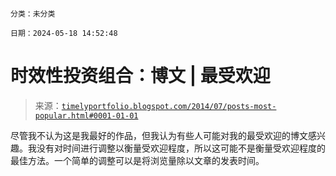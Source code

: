 ```

分类：未分类

日期：2024-05-18 14:52:48

```

# 时效性投资组合：博文 | 最受欢迎

> 来源：[`timelyportfolio.blogspot.com/2014/07/posts-most-popular.html#0001-01-01`](http://timelyportfolio.blogspot.com/2014/07/posts-most-popular.html#0001-01-01)

尽管我不认为这是我最好的作品，但我认为有些人可能对我的最受欢迎的博文感兴趣。我没有对时间进行调整以衡量受欢迎程度，所以这可能不是衡量受欢迎程度的最佳方法。一个简单的调整可以是将浏览量除以文章的发表时间。

